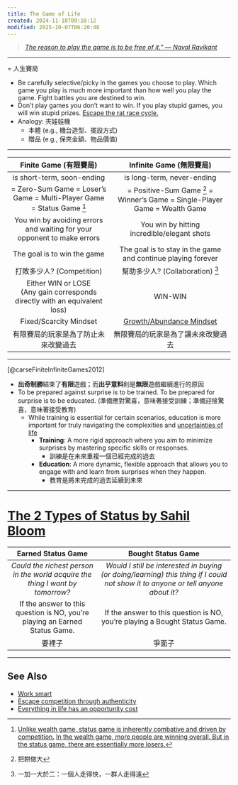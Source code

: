 ```yaml
---
title: The Game of Life
created: 2024-11-18T09:18:12
modified: 2025-10-07T06:20:48
---
```


> _[The reason to play the game is to be free of it.” — Naval Ravikant](https://youtu.be/KyfUysrNaco)_

---

= 人生賽局

* Be carefully selective/picky in the games you choose to play. Which game you play is much more important than how well you play the game. Fight battles you are destined to win.
* Don’t play games you don’t want to win. If you play stupid games, you will win stupid prizes. [Escape the rat race cycle.](https://fs.blog/david-foster-wallace-this-is-water/)
* Analogy: 夾娃娃機
	* 本體 (e.g., 機台造型、擺設方式)
	* 贈品 (e.g., 保夾金額、物品價值)

---

|                              Finite Game (有限賽局)                               |                          Infinite Game (無限賽局)                          |
| :---------------------------------------------------------------------------: | :--------------------------------------------------------------------: |
|                                is short-term, soon-ending                              |                            is long-term, never-ending                             |
|       = Zero-Sum Game = Loser’s Game = Multi-Player Game = Status Game [^1]      | = Positive-Sum Game [^2] = Winner’s Game = Single-Player Game = Wealth Game |
|    You win by avoiding errors and waiting for your opponent to make errors    |              You win by hitting incredible/elegant shots               |
|                          The goal is to win the game                          |      The goal is to stay in the game and continue playing forever      |
|                             打敗多少人? (Competition)                              |                         幫助多少人? (Collaboration) [^3]                         |
| Either WIN or LOSE<br>(Any gain corresponds directly with an equivalent loss) |                                WIN-WIN                                 |
|                            Fixed/Scarcity Mindset                             |  [Growth/Abundance Mindset](the-growth-mindset.md)  |
|                              有限賽局的玩家是為了防止未來改變過去                               |                           無限賽局的玩家是為了讓未來改變過去                            |

---

[@carseFiniteInfiniteGames2012]

* **出奇制勝**結束了**有限**遊戲；而**出乎意料**則是**無限**遊戲繼續進行的原因
* To be prepared against surprise is to be trained. To be prepared for surprise is to be educated. (準備應對驚喜，意味著接受訓練；準備迎接驚喜，意味著接受教育)
	* While training is essential for certain scenarios, education is more important for truly navigating the complexities and [uncertainties of life](life-is-chaotic.md)
		* **Training**: A more rigid approach where you aim to minimize surprises by mastering specific skills or responses.
			* 訓練是在未來重複一個已經完成的過去
		* **Education**: A more dynamic, flexible approach that allows you to engage with and learn from surprises when they happen.
			* 教育是將未完成的過去延續到未來

---

# [The 2 Types of Status by Sahil Bloom](https://www.sahilbloom.com/newsletter/the-2-types-of-status-bought-vs-earned)

| Earned Status Game | Bought Status Game |
| :---: | :---: |
| _Could the richest person in the world acquire the thing I want by tomorrow?_ | _Would I still be interested in buying (or doing/learning) this thing if I could not show it to anyone or tell anyone about it?_ |
| If the answer to this question is NO, you’re playing an Earned Status Game. | If the answer to this question is NO, you’re playing a Bought Status Game. |
| 要裡子 | 爭面子 |

---

## See Also

* [Work smart](work-smart.md)
* [Escape competition through authenticity](escape-competition-through-authenticity.md)
* [Everything in life has an opportunity cost](Everything%20in%20life%20has%20an%20opportunity%20cost.md)

[^1]: [Unlike wealth game, status game is inherently combative and driven by competition.](https://www.youtube.com/watch?v=KyfUysrNaco&t=943s) [In the wealth game, more people are winning overall. But in the status game, there are essentially more losers.](https://www.youtube.com/watch?v=KyfUysrNaco&t=10444s)
[^2]: 把餅做大
[^3]: 一加一大於二：一個人走得快，一群人走得遠
